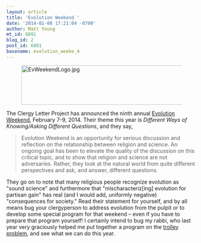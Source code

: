 ```yaml
---
layout: article
title: 'Evolution Weekend '
date: '2014-01-08 17:21:04 -0700'
author: Matt Young
mt_id: 6891
blog_id: 2
post_id: 6891
basename: evolution_weeke_4
---
```

<figure>
<img src="{{ site.baseurl }}/uploads/2014/EvWeekendLogo.jpg" alt="EvWeekendLogo.jpg" width="600" height="104" />
<figcaption markdown="span">

</figcaption>
</figure>


The Clergy Letter Project has announced the ninth annual [Evolution Weekend](http://theclergyletterproject.org/rel_evolution_weekend_2014.html), February 7-9, 2014. Their theme this year is _Different Ways of Knowing/Asking Different Questions_, and they say,


> Evolution Weekend is an opportunity for serious discussion and reflection on the relationship between religion and science. An ongoing goal has been to elevate the quality of the discussion on this critical topic, and to show that religion and science are not adversaries. Rather, they look at the natural world from quite different perspectives and ask, and answer, different questions.


They go on to note that many religious people recognize evolution as "sound science" and furthermore that "mischaracteriz\[ing\] evolution for partisan gain" has real (and I would add, uniformly negative) "consequences for society." Read their statement for yourself, and by all means bug your clergyperson to address evolution from the pulpit or to develop some special program for that weekend &ndash; even if you have to prepare that program yourself! I certainly intend to bug my rabbi, who last year very graciously helped me put together a program on the [trolley problem](http://inside.mines.edu/~mmyoung/Morality.pdf), and see what we can do this year.
